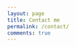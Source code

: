 ```yaml
---
layout: page
title: Contact me
permalink: /contact/
comments: true
---
```


  <script src="https://utteranc.es/client.js"
    repo="<your github username>/<repository name>.github.io"
    issue-term="pathname"
    label="<your-custom-label>"
    theme="dark-blue"
    crossorigin="anonymous"
    async>
  </script>